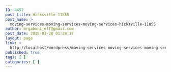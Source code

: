 ```yaml
---
ID: 4457
post_title: Hicksville 11855
post_name: >
  moving-services-moving-services-moving-services-hicksville-11855
author: mrgabonijeff@gmail.com
post_date: 2018-03-28 01:38:17
layout: page
link: >
  http://localhost/wordpress/moving-services-moving-services-moving-services-hicksville-11855/
published: true
tags: [ ]
categories: [ ]
---
```

